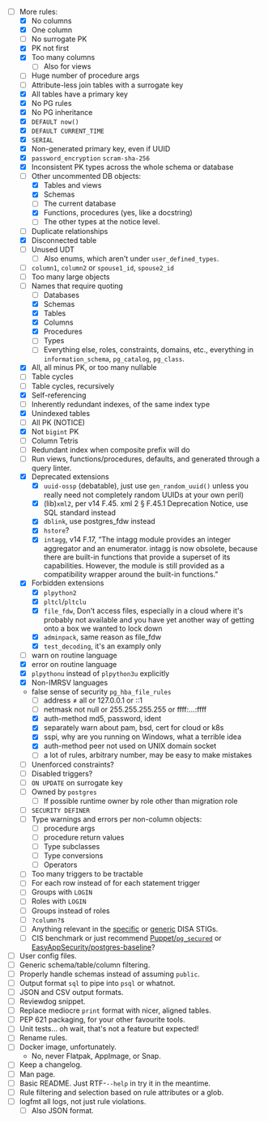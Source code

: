 - [ ] More rules:
    * [X] No columns
    * [X] One column
    * [ ] No surrogate PK
    * [X] PK not first
    * [X] Too many columns
        + [ ] Also for views
    * [ ] Huge number of procedure args
    * [ ] Attribute-less join tables with a surrogate key
    * [X] All tables have a primary key
    * [X] No PG rules
    * [X] No PG inheritance
    * [X] `DEFAULT now()`
    * [X] `DEFAULT CURRENT_TIME`
    * [X] `SERIAL`
    * [X] Non-generated primary key, even if UUID
    * [X] `password_encryption` `scram-sha-256`
    * [X] Inconsistent PK types across the whole schema or database
    * [ ] Other uncommented DB objects:
        + [X] Tables and views
        + [X] Schemas
        + [ ] The current database
        + [X] Functions, procedures (yes, like a docstring)
        + [ ] The other types at the notice level.
    * [ ] Duplicate relationships
    * [X] Disconnected table
    * [ ] Unused UDT
        + [ ] Also enums, which aren't under `user_defined_types`.
    * [ ] `column1`, `column2` or `spouse1_id`, `spouse2_id`
    * [ ] Too many large objects
    * [ ] Names that require quoting
        + [ ] Databases
        + [X] Schemas
        + [X] Tables
        + [X] Columns
        + [X] Procedures
        + [ ] Types
        + [ ] Everything else, roles, constraints, domains, etc., everything in
              `information_schema`, `pg_catalog`, `pg_class`.
    * [X] All, all minus PK, or too many nullable
    * [ ] Table cycles
    * [ ] Table cycles, recursively
    * [X] Self-referencing
    * [ ] Inherently redundant indexes, of the same index type
    * [X] Unindexed tables
    * [ ] All PK (NOTICE)
    * [X] Not `bigint` PK
    * [ ] Column Tetris
    * [ ] Redundant index when composite prefix will do
    * [ ] Run views, functions/procedures, defaults, and generated through a query linter.
    * [X] Deprecated extensions
        + [X] `uuid-ossp` (debatable), just use `gen_random_uuid()` unless you really need not completely random UUIDs at your own peril)
        + [X] (lib)`xml2`, per v14 F.45. xml 2 § F.45.1 Deprecation Notice, use SQL standard instead
        + [X] `dblink`, use postgres_fdw instead
        + [X] `hstore`?
        + [X] `intagg`, v14 F.17, “The intagg module provides an integer aggregator and an enumerator. intagg is now obsolete, because there are built-in functions that provide a superset of its capabilities. However, the module is still provided as a compatibility wrapper around the built-in functions.”
    * [X] Forbidden extensions
        + [X] `plpython2`
        + [X] `pltcl`/`pltclu`
        + [X] `file_fdw`, Don't access files, especially in a cloud where it's probably not available and you have yet another way of getting onto a box we wanted to lock down
        + [X] `adminpack`, same reason as file_fdw
        + [X] `test_decoding`, it's an examply only
    * [ ] warn on routine language
    * [X] error on routine language
    * [X] `plpythonu` instead of `plpython3u` explicitly
    * [X] Non-IMRSV languages
    * false sense of security `pg_hba_file_rules`
        + [ ] address ≠ all or 127.0.0.1 or ::1
        + [ ] netmask not null or 255.255.255.255 or ffff:…:ffff
        + [X] auth-method md5, password, ident
        + [X] separately warn about pam, bsd, cert for cloud or k8s
        + [X] sspi, why are you running on Windows, what a terrible idea
        + [X] auth-method peer not used on UNIX domain socket
        + [ ] a lot of rules, arbitrary number, may be easy to make mistakes
    * [ ] Unenforced constraints?
    * [ ] Disabled triggers?
    * [ ] `ON UPDATE` on surrogate key
    * [ ] Owned by `postgres`
        + [ ] If possible runtime owner by role other than migration role
    * [ ] `SECURITY DEFINER`
    * [ ] Type warnings and errors per non-column objects:
        + [ ] procedure args
        + [ ] procedure return values
        + [ ] Type subclasses
        + [ ] Type conversions
        + [ ] Operators
    * [ ] Too many triggers to be tractable
    * [ ] For each row instead of for each statement trigger
    * [ ] Groups with `LOGIN`
    * [ ] Roles with `LOGIN`
    * [ ] Groups instead of roles
    * [ ] `?column?`s
    * [ ] Anything relevant in the
      [specific](https://www.stigviewer.com/stig/postgresql_9.x/) or
      [generic](https://www.stigviewer.com/stig/database_security_requirements_guide/)
      DISA STIGs.
    * [ ] CIS benchmark or just recommend [Puppet/`pg_secured`][pg_secured] or
      [EasyAppSecurity/postgres-baseline][postgres-baseline]?
- [ ] User config files.
- [ ] Generic schema/table/column filtering.
- [ ] Properly handle schemas instead of assuming `public`.
- [ ] Output format `sql` to pipe into `psql` or whatnot.
- [ ] JSON and CSV output formats.
- [ ] Reviewdog snippet.
- [ ] Replace mediocre `print` format with nicer, aligned tables.
- [ ] PEP 621 packaging, for your other favourite tools.
- [ ] Unit tests… oh wait, that's not a feature but expected!
- [ ] Rename rules.
- [ ] Docker image, unfortunately.
    * No, never Flatpak, AppImage, or Snap.
- [ ] Keep a changelog.
- [ ] Man page.
- [ ] Basic README. Just RTF-`--help` in try it in the meantime.
- [ ] Rule filtering and selection based on rule attributes or a glob.
- [ ] logfmt all logs, not just rule violations.
    * [ ] Also JSON format.

[pg_secured]: https://forge.puppet.com/modules/enterprisemodules/pg_secured
[postgres-baseline]: https://github.com/EasyAppSecurity/postgres-baseline
